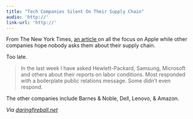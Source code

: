 ```yaml
---
title: "Tech Companies Silent On Their Supply Chain"
audio: 'http://'
link-url: 'http://'
---
```

<p>From The New York Times, <a href="http://bits.blogs.nytimes.com/2012/04/08/disruptions-on-worker-conditions-apples-rivals-are-silent/">an article </a> on all the focus on Apple while other companies hope nobody asks them about their supply chain.</p>
<p>Too late.</p>
<blockquote><p>
  In the last week I have asked Hewlett-Packard, Samsung, Microsoft and others about their reports on labor conditions. Most responded with a boilerplate public relations message. Some didn’t even respond.
</p></blockquote>
<p>The other companies include Barnes &amp; Noble, Dell, Lenovo, &amp; Amazon.</p>
<p><em>Via <a href="http://daringfireball.net/linked/2012/04/09/foxconn-silent">daringfireball.net</a></em></p>
